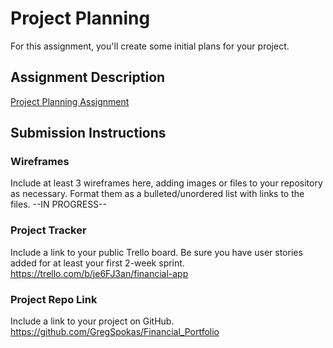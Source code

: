 # Project Planning
For this assignment, you'll create some initial plans for your project.

## Assignment Description
[Project Planning Assignment](https://education.launchcode.org/liftoff/modules/assignments/project-planning)

## Submission Instructions

### Wireframes

Include at least 3 wireframes here, adding images or files to your repository as necessary. Format them as a bulleted/unordered list with links to the files.
--IN PROGRESS--

### Project Tracker

Include a link to your public Trello board. Be sure you have user stories added for at least your first 2-week sprint.
https://trello.com/b/je6FJ3an/financial-app

### Project Repo Link

Include a link to your project on GitHub.
https://github.com/GregSpokas/Financial_Portfolio
